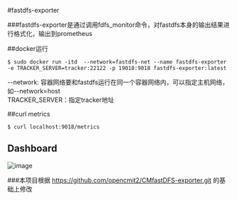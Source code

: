 #fastdfs-exporter  

###fastdfs-exporter是通过调用fdfs_monitor命令，对fastdfs本身的输出结果进行格式化，输出到prometheus  

##docker运行 

```
$ sudo docker run -itd  --network=fastdfs-net --name fastdfs-exporter -e TRACKER_SERVER=tracker:22122 -p 19018:9018 fastdfs-exporter:latest
```
--network: 容器网络要和fastdfs运行在同一个容器网络内，可以指定主机网络，如--network=host  
TRACKER_SERVER：指定tracker地址

##curl metrics
```
$ curl localhost:9018/metrics
```
## Dashboard

![image](https://github.com/whithen/fastdfs-exporter/blob/master/FastDFSMonitor.png)

###本项目根据 https://github.com/opencmit2/CMfastDFS-exporter.git  的基础上修改
